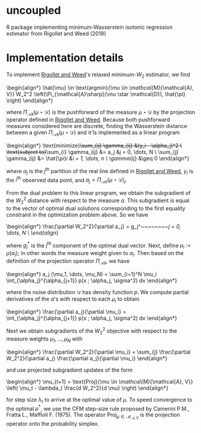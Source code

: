 # uncoupled
R package implementing minimum-Wasserstein isotonic regression estimator from Rigollet and Weed (2019)

# Implementation details

To implement [Rigollet and Weed](https://arxiv.org/abs/1806.10648)'s relaxed minimum-$W_2$ estimator, we find

\begin{align*}
\hat{\mu} \in \text{argmin}_{\mu \in \mathcal{M}_{\mathcal{A}, V}} W_2^2 \left(\Pi_{\mathcal{A}\sharp}(\mu \star \mathcal{D}), \hat{\pi} \right)
\end{align*}

where $\Pi_{\mathcal{A}\sharp}(\mu \star \mathcal{D})$ is the pushforward of the measure $\mu \star \mathcal{D}$ by the projection operator defined in [Rigollet and Weed](https://arxiv.org/abs/1806.10648). Because both pushforward measures considered here are discrete, finding the Wasserstein distance between a given $\Pi_{\mathcal{A}\sharp}(\mu \star \mathcal{D})$ and $\hat{\pi}$ is implemented as a linear program

\begin{align*}
\text{minimize}~~\sum_{ij} \gamma_{ij} &(y_i - \alpha_j)^2 \\
\text{subject to}~~\sum_{i} \gamma_{ij} &= a_j &j = 0, \dots, N \\
\sum_{j} \gamma_{ij} &= \hat{\pi}_i &i = 1, \dots, n \\
\gamma_{ij} &\geq 0
\end{align*}

where $\alpha_j$ is the $j^{\text{th}}$ partition of the real line defined in [Rigollet and Weed](https://arxiv.org/abs/1806.10648), $y_i$ is the $i^{\text{th}}$ observed data point, and $a_j = \Pi_{\mathcal{A}\sharp}(\mu \star \mathcal{D})_j$.

From the dual problem to this linear program, we obtain the subgradient of the $W_2^2$ distance with respect to the measure $a$. This subgradient is equal to the vector of optimal dual solutions corresponding to the first equality constraint in the optimization problem above. So we have

\begin{align*}
\frac{\partial W_2^2}{\partial a_j} = g_j^*~~~~~~~~j = 0, \dots, N \\
\end{align*}

where $g_j^*$ is the $j^{\text{th}}$ component of the optimal dual vector. Next, define $\mu_i := \mu (\alpha_i)$; in other words the measure weight given to $\alpha_i$. Then based on the definition of the projection operator $\Pi_{\mathcal{A}\sharp}$, we have

\begin{align*}
a_j (\mu_1, \dots, \mu_N) = \sum_{i=1}^N \mu_i \int_{\alpha_j}^{\alpha_{j+1}} p(x ; \alpha_j, \sigma^2) dx
\end{align*}

where the noise distribution $\mathcal{D}$ has density function $p$. We compute partial derivatives of the $a$'s with respect to each $\mu_i$ to obtain

\begin{align*}
\frac{\partial a_j}{\partial \mu_i} = \int_{\alpha_j}^{\alpha_{j+1}} p(x ; \alpha_j, \sigma^2) dx
\end{align*}

Next we obtain subgradients of the $W_2^2$ objective with respect to the measure weights $\mu_1, \dots, \mu_N$ with

\begin{align*}
\frac{\partial W_2^2}{\partial \mu_i} = \sum_{j} \frac{\partial W_2^2}{\partial a_j} \frac{\partial a_j}{\partial \mu_i}
\end{align*}

and use projected subgradient updates of the form

\begin{align*}
\mu_{t+1} = \text{Proj}_{\mu \in \mathcal{M}_{\mathcal{A}, V}} \left( \mu_t - \lambda_t \frac{d W_2^2}{d \mu} \right)
\end{align*}

for step size $\lambda_t$ to arrive at the optimal value of $\mu$. To speed convergence to the optimal $\mu^*$, we use the CFM step-size rule proposed by Camerini P.M., Fratta L., Maffioli F. (1975). The operator $\text{Proj}_{\mu \in \mathcal{M}_{\mathcal{A}, V}}$ is the projection operator onto the probability simplex.
